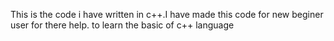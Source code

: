 This is the code i have written in c++.I have made this code for new beginer user for there help. to learn the basic of c++ language
